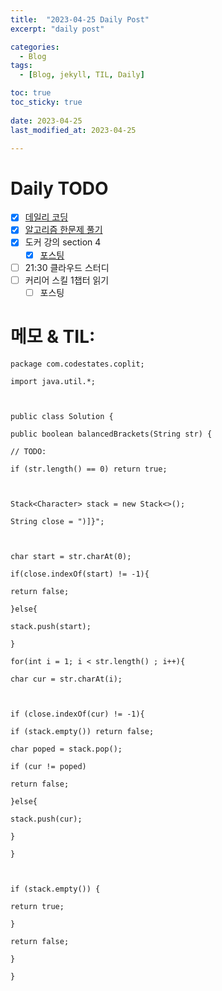 ```yaml
---
title:  "2023-04-25 Daily Post"
excerpt: "daily post"

categories:
  - Blog
tags:
  - [Blog, jekyll, TIL, Daily]

toc: true
toc_sticky: true
 
date: 2023-04-25
last_modified_at: 2023-04-25

---
```


# Daily TODO

- [x] [데일리 코딩](https://urclass.codestates.com/classroom/33)
- [x] [알고리즘 한문제 풀기](https://www.acmicpc.net/problem/)
- [x]  도커 강의 section 4
	- [x] [포스팅](https://yelm-212.github.io/docker_k8s/docker-section4/)
- [ ] 21:30 클라우드 스터디
- [ ] 커리어 스킬 1챕터 읽기
	- [ ] 포스팅

# 메모 & TIL: 

```
package com.codestates.coplit;

import java.util.*;

  

public class Solution {

public boolean balancedBrackets(String str) {

// TODO:

if (str.length() == 0) return true;

  

Stack<Character> stack = new Stack<>();

String close = ")]}";

  

char start = str.charAt(0);

if(close.indexOf(start) != -1){

return false;

}else{

stack.push(start);

}

for(int i = 1; i < str.length() ; i++){

char cur = str.charAt(i);

  

if (close.indexOf(cur) != -1){

if (stack.empty()) return false;

char poped = stack.pop();

if (cur != poped)

return false;

}else{

stack.push(cur);

}

}

  

if (stack.empty()) {

return true;

}

return false;

}

}
```


